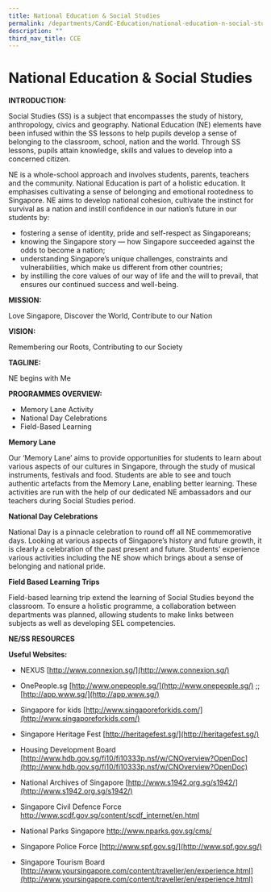 ```yaml
---
title: National Education & Social Studies
permalink: /departments/CandC-Education/national-education-n-social-studies/
description: ""
third_nav_title: CCE
---
```

# National Education & Social Studies
**INTRODUCTION:**

Social Studies (SS) is a subject that encompasses the study of history, anthropology, civics and geography. National Education (NE) elements have been infused within the SS lessons to help pupils develop a sense of belonging to the classroom, school, nation and the world. Through SS lessons, pupils attain knowledge, skills and values to develop into a concerned citizen.

NE is a whole-school approach and involves students, parents, teachers and the community. National Education is part of a holistic education. It emphasises cultivating a sense of belonging and emotional rootedness to Singapore. NE aims to develop national cohesion, cultivate the instinct for survival as a nation and instill confidence in our nation’s future in our students by:

* fostering a sense of identity, pride and self-respect as Singaporeans;
* knowing the Singapore story — how Singapore succeeded against the odds to become a nation;
* understanding Singapore’s unique challenges, constraints and vulnerabilities, which make us different from other countries;
* by instilling the core values of our way of life and the will to prevail, that ensures our continued success and well-being.

**MISSION:**

Love Singapore, Discover the World, Contribute to our Nation

**VISION:**

Remembering our Roots, Contributing to our Society

**TAGLINE:**

NE begins with Me


**PROGRAMMES OVERVIEW:**

* Memory Lane Activity
* National Day Celebrations
* Field-Based Learning


**Memory Lane**

Our ‘Memory Lane’ aims to provide opportunities for students to learn about various aspects of our cultures in Singapore, through the study of musical instruments, festivals and food. Students are able to see and touch authentic artefacts from the Memory Lane, enabling better learning. These activities are run with the help of our dedicated NE ambassadors and our teachers during Social Studies period.


**National Day Celebrations**

National Day is a pinnacle celebration to round off all NE commemorative days. Looking at various aspects of Singapore’s history and future growth, it is clearly a celebration of the past present and future. Students’ experience various activities including the NE show which brings about a sense of belonging and national pride.


**Field Based Learning Trips**

Field-based learning trip extend the learning of Social Studies beyond the classroom. To ensure a holistic programme, a collaboration between departments was planned, allowing students to make links between subjects as well as developing SEL competencies.

**NE/SS RESOURCES**

**Useful Websites:**

* NEXUS
[http://www.connexion.sg/](http://www.connexion.sg/)

* OnePeople.sg
[http://www.onepeople.sg/](http://www.onepeople.sg/) ;; [http://app.www.sg/](http://app.www.sg/)
* Singapore for kids
[http://www.singaporeforkids.com/](http://www.singaporeforkids.com/)
* Singapore Heritage Fest
[http://heritagefest.sg/](http://heritagefest.sg/)
* Housing Development Board
[http://www.hdb.gov.sg/fi10/fi10333p.nsf/w/CNOverview?OpenDoc](http://www.hdb.gov.sg/fi10/fi10333p.nsf/w/CNOverview?OpenDoc)
* National Archives of Singapore
[http://www.s1942.org.sg/s1942/](http://www.s1942.org.sg/s1942/)
* Singapore Civil Defence Force
http://www.scdf.gov.sg/content/scdf_internet/en.html
* National Parks Singapore
http://www.nparks.gov.sg/cms/
* Singapore Police Force
[http://www.spf.gov.sg/](http://www.spf.gov.sg/)
* Singapore Tourism Board
[http://www.yoursingapore.com/content/traveller/en/experience.html](http://www.yoursingapore.com/content/traveller/en/experience.html)